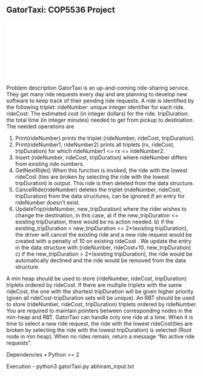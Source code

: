 ## GatorTaxi: COP5536 Project

![](report/Gatortaxi_Report.pdf)

Problem description
GatorTaxi is an up-and-coming ride-sharing service. They get many ride requests every day and are
planning to develop new software to keep track of their pending ride requests.
A ride is identified by the following triplet:
rideNumber: unique integer identifier for each ride.
rideCost: The estimated cost (in integer dollars) for the ride.
tripDuration: the total time (in integer minutes) needed to get from pickup to destination.
The needed operations are
1. Print(rideNumber) prints the triplet (rideNumber, rideCost, tripDuration).
2. Print(rideNumber1, rideNumber2) prints all triplets (rx, rideCost, tripDuration) for which
rideNumber1 <= rx <= rideNumber2.
3. Insert (rideNumber, rideCost, tripDuration) where rideNumber differs from existing ride
numbers.
4. GetNextRide() When this function is invoked, the ride with the lowest rideCost (ties are broken by
selecting the ride with the lowest tripDuration) is output. This ride is then deleted from the data
structure.
5. CancelRide(rideNumber) deletes the triplet (rideNumber, rideCost, tripDuration) from the data
structures, can be ignored if an entry for rideNumber doesn’t exist.
6. UpdateTrip(rideNumber, new_tripDuration) where the rider wishes to change the destination, in
this case,
a) if the new_tripDuration <= existing tripDuration, there would be no action needed.
b) if the existing_tripDuration < new_tripDuration <= 2*(existing tripDuration), the driver will
cancel the existing ride and a new ride request would be created with a penalty of 10 on
existing rideCost . We update the entry in the data structure with (rideNumber, rideCost+10,
new_tripDuration)
c) if the new_tripDuration > 2*(existing tripDuration), the ride would be automatically declined
and the ride would be removed from the data structure.

A min heap should be used to store (rideNumber, rideCost, tripDuration) triplets ordered by
rideCost. If there are multiple triplets with the same rideCost, the one with the shortest tripDuration
will be given higher priority (given all rideCost-tripDuration sets will be unique). An RBT should be
used to store (rideNumber, rideCost, tripDuration) triplets ordered by rideNumber. You are required
to maintain pointers between corresponding nodes in the min-heap and RBT.
GatorTaxi can handle only one ride at a time. When it is time to select a new ride request, the ride with
the lowest rideCost(ties are broken by selecting the ride with the lowest tripDuration) is selected (Root
node in min heap). When no rides remain, return a message “No active ride requests”.


Dependencies
  • Python >= 2

Execution - python3 gatorTaxi.py abhiram_input.txt 